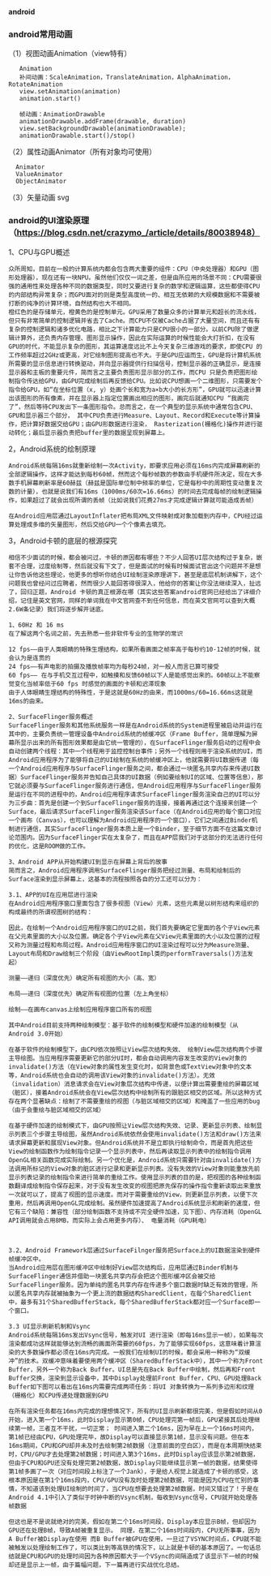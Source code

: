 **android**

### android常用动画

  （1）视图动画Animation（view特有）
     
       Animation
       补间动画：ScaleAnimation，TranslateAnimation，AlphaAnimation，RotateAnimation
       view.setAnimation(animation)
       animation.start()
       
       帧动画：AnimationDrawable
       animationDrawable.addFrame(drawable, duration)
       view.setBackgroundDrawable(animationDrawable);
       animationDrawable.start()/stop()
       
 （2）属性动画Animator（所有对象均可使用）
     
      Animator
      ValueAnimator
      ObjectAnimator
      
 （3）矢量动画 svg   
 
### android的UI渲染原理（https://blog.csdn.net/crazymo_/article/details/80038948）

 1、CPU与GPU概述
    
    众所周知，目前在一般的计算系统内都会包含两大重要的组件：CPU（中央处理器）和GPU（图形处理器），现在还有一块NPU。虽然他们仅仅一词之差，但是由所应用的场景不同：CPU需要很强的通用性来处理各种不同的数据类型，同时又要进行复杂的数学和逻辑运算，这些都使得CPU的内部结构异常复杂；而GPU面对的则是类型高度统一的、相互无依赖的大规模数据和不需要被打断的纯净的计算环境，自然结构也大不相同。 
    橙红色的是存储单元，橙黄色的是控制单元。GPU采用了数量众多的计算单元和超长的流水线，但只有非常简单的控制逻辑并省去了Cache。而CPU不仅被Cache占据了大量空间，而且还有有复杂的控制逻辑和诸多优化电路，相比之下计算能力只是CPU很小的一部分。以前CPU除了做逻辑计算外，还负责内存管理、图形显示操作，因此在实际运算的时候性能会大打折扣，在没有GPU的时代，不能显示复杂的图形，其运算速度远比不上今天复杂三维游戏的要求，即使CPU 的工作频率超过2GHz或更高，对它绘制图形提高也不大。于是GPU应运而生，GPU是将计算机系统所需要的显示信息进行转换驱动，并向显示器提供行扫描信号，控制显示器的正确显示，是连接显示器和主板的重要元件，简而言之主要负责图形显示部分的工作，而CPU 只是负责把图形绘制指令传达给GPU，由GPU完成绘制后再反馈给CPU。比如说CPU想画一个二维图形，只需要发个指令给GPU，如“在坐标位置（x, y）处画个长和宽为a×b大小的长方形”，GPU就可以迅速计算出该图形的所有像素，并在显示器上指定位置画出相应的图形，画完后就通知CPU “我画完了”，然后等待CPU发出下一条图形指令。总而言之，在一个典型的显示系统中通常包含CPU、GPU和显示器三个部分， 其中CPU负责进行Measure、Layout、Record和Execute等计算操作，把计算好数据交给GPU；由GPU形数据进行渲染， Rasterization(栅格化)操作并进行驱动转化；最后显示器负责把buffer里的数据呈现到屏幕上。
   
 2，Android系统的绘制原理
 
    Android系统每隔16ms就重新绘制一次Activity，即要求应用必须在16ms内完成屏幕刷新的全部逻辑操作，这样才能达到每秒60帧，然而这个每秒帧数的参数由手机硬件所决定，现在大多数手机屏幕刷新率是60赫兹（赫兹是国际单位制中频率的单位，它是每秒中的周期性变动重复次数的计量），也就是说我们有16ms（1000ms/60次=16.66ms）的时间去完成每帧的绘制逻辑操作，如果超过了就会出现所谓的丢帧（比如说我们花费27ms才完成逻辑计算就可能造成丢帧） 
    
    在Android应用层通过LayoutInflater把布局XML文件映射成对象加载到内存中，CPU经过运算处理成多维的矢量图形，然后交给GPU一个个像素去填充。 
           
 3，Android卡顿的底层的根源探究      
    
    相信不少面试的时候，都会被问过，卡顿的原因都有哪些？不少人回答UI层次结构过于复杂，嵌套不合理，过度绘制等，然后就没有下文了，但是面试的时候有时候面试官出这个问题并不是想让你告诉他这些理论，他更多的想听你结合UI绘制渲染原理讲下，甚至是底层机制讲解下，这个问题我也曾经问过应聘者，然而很少人能回答得很深入，他给你的答案让你没法继续深入，扯远了，回归正题，Android 卡顿的真正根源在哪（其实这些答案android官网已经给出了详细介绍，记住是英文官网，同样的单词我在中文官网查不到任何信息，而在英文官网可以查到大概2.6W条记录）我们将逐步解开谜底。
    
    1、60Hz 和 16 ms
    在了解这两个名词之前，先去熟悉一些非软件专业的生物学的常识
    
    12 fps——由于人类眼睛的特殊生理结构，如果所看画面之帧率高于每秒约10-12帧的时候，就会认为是连贯的
    24 fps——有声电影的拍摄及播放帧率均为每秒24帧，对一般人而言已算可接受
    60 fps—— 在与手机交互过程中，如触摸和反馈60帧以下人是能感觉出来的。60帧以上不能察觉变化当帧率低于60 fps 时感觉的画面的卡顿和迟滞现象
    由于人体眼睛生理结构的特殊性，于是这就是60Hz的由来，而1000ms/60=16.66ms这就是16ms的由来。
    
    2、SurfaceFlinger服务概述
    SurfaceFlinger服务和其他系统服务一样是在Android系统的System进程里被启动并运行在其中的，主要负责统一管理设备中Android系统的帧缓冲区（Frame Buffer，简单理解为屏幕所显示出来的所有图形效果都是由它统一管理的），在SurfaceFlinger服务启动的过程中会自动创建两个线程：其中一个线程用于监控控制台事件；另外一个线程则用于渲染系统的UI，而Android应用程序为了能够将自己的UI绘制在系统的帧缓冲区上，他就需要将UI数据传递（每一个Android应用程序与SurfaceFlinger服务之间，都会通过一块匿名共享内存来传递UI数据）SurfaceFlinger服务并告知自己具体的UI数据（例如要绘制UI的区域、位置等信息），那它就必须要与SurfaceFlinger服务进行通信，但Android应用程序与SurfaceFlinger服务是运行在不同的进程中的，Android应用程序请求SurfaceFlinger服务渲染自己的UI可以分为三步曲：首先是创建一个到SurfaceFlinger服务的连接，接着再通过这个连接来创建一个Surface，最后请求SurfaceFlinger服务渲染该Surface（在Android应用的每个窗口对应一个画布（Canvas），也可以理解为Android应用程序的一个窗口），它们之间通过Binder机制进行通信，其实SurfaceFlinger服务本质上是一个Binder，至于细节方面不在这篇文章讨论范围内。因为SurfaceFlinger实在太复杂了，而且在APP层我们对于这部分的无法进行任何的优化，这是ROOM做的工作。
    
    3、Android APP从开始构建UI到显示在屏幕上背后的故事
    简而言之，Android应用程序调用SurfaceFlinger服务把经过测量、布局和绘制后的Surface渲染到显示屏幕上，这基本的流程按照各自的分工还可以分为：
    
    3.1、APP的UI在应用层进行渲染
    在Android应用程序窗口里面包含了很多视图（View）元素，这些元素是以树形结构来组织的构成最终的所谓视图树的结构： 
     
    因此，在绘制一个Android应用程序窗口的UI之前，我们首先要确定它里面的各个子View元素在父元素里面的大小以及位置。确定各个子View元素在父View元素里面的大小以及位置的过程又称为测量过程和布局过程。Android应用程序窗口的UI渲染过程可以分为Measure测量、Layout布局和Draw绘制三个阶段（由ViewRootImpl类的performTraversals()方法发起）
    
    测量——递归（深度优先）确定所有视图的大小（高、宽）
    
    布局——递归（深度优先）确定所有视图的位置（左上角坐标）
    
    绘制——在画布canvas上绘制应用程序窗口所有的视图
    
    其中Android目前支持两种绘制模型：基于软件的绘制模型和硬件加速的绘制模型（从Android 3.0开始）
    
    在基于软件的绘制模型下，由CPU依次按照让View层次结构失效、 绘制View层次结构两个步骤主导绘图。当应用程序需要更新它的部分UI时，都会自动调用内容发生改变的View对象的invalidate()方法（在View对象的属性发生变化时，如背景色或TextView对象中的文本等，Android系统也会自动的调用该View对象的invalidate()方法）。无效（invalidation）消息请求会在View对象层次结构中传递，以便计算出需要重绘的屏幕区域（脏区），接着Android系统会在View层次结构中绘制所有的跟脏区相交的区域。所以这种方式存在两个显著缺点：绘制了不需要重绘的视图（与脏区域相交的区域）和掩盖了一些应用的bug（由于会重绘与脏区域相交的区域）
    
    在基于硬件加速的绘制模式下，由GPU按照让View层次结构失效、记录、更新显示列表、绘制显示列表三个步骤主导绘图，虽然Android系统依然会使用invalidate()方法和draw()方法来请求屏幕更新和展现View对象。但Android系统并不是立即执行绘制命令，而是首先把这些View的绘制函数作为绘制指令记录一个显示列表中，然后再读取显示列表中的绘制指令调用OpenGL相关函数完成实际绘制。另一个优化是，Android系统只需要针对由invalidate()方法调用所标记的View对象的脏区进行记录和更新显示列表。没有失效的View对象则能重放先前显示列表记录的绘制指令来进行简单的重绘工作。使用显示列表的目的是，把视图的各种绘制函数翻译成绘制指令保存起来，对于没有发生改变的视图把原先保存的操作指令重新读取出来重放一次就可以了，提高了视图的显示速度。而对于需要重绘的View，则更新显示列表，以便下次重用，然后再调用OpenGL完成绘制。虽然硬件加速提高了Android系统显示和刷新的速度，但它有三个缺陷：兼容性（部分绘制函数不支持或不完全硬件加速，见下图）、内存消耗（OpenGL API调用就会占用8MB，而实际上会占用更多内存）、 电量消耗（GPU耗电）
    
    
    
    3.2、Android Framework层通过SurfaceFilnger服务把Surface上的UI数据渲染到硬件帧缓冲区中。
    当Android应用层在图形缓冲区中绘制好View层次结构后，应用层通过Binder机制与SurfaceFlinger通信并借助一块匿名共享内存会把这个图形缓冲区会被交给SurfaceFlinger服务。因为单纯的匿名共享内存在传递多个窗口数据时缺乏有效的管理，所以匿名共享内存就被抽象为一个更上流的数据结构SharedClient，在每个SharedClient中，最多有31个SharedBufferStack，每个SharedBufferStack都对应一个Surface即一个窗口。
    
    3.3 UI显示刷新机制和Vsync
    Android系统每隔16ms发出Vsync信号，触发对UI 进行渲染（即每16ms显示一帧），如果每次渲染都成功这样就能够达到流畅的画面所需要的60fps，为了能够实现60fps，这意味着计算渲染的大多数操作都必须在16ms内完成。一般我们在绘制UI的时候，都会采用一种称为“双缓冲”的技术。双缓冲意味着要使用两个缓冲区（SharedBufferStack中），其中一个称为Front Buffer，另外一个称为Back Buffer。UI总是先在Back Buffer中绘制，然后再和Front Buffer交换，渲染到显示设备中，其中Display处理前Front Buffer，CPU、GPU处理Back Buffer如下图可以看出在16ms内需要完成两项任务：将UI 对象转换为一系列多边形和纹理（栅格化）和CPU传递处理数据到GPU 
     
    在所有渲染任务都在16ms内完成的理想情况下，所有的UI显示刷新都很完美，但是假如时间从0开始，进入第一个16ms，此时Display显示第0帧，CPU处理完第一帧后，GPU紧接其后处理继续第一帧，三者互不干扰，一切正常； 时间进入第二个16ms，因为早在上一个16ms时间内，第1帧已经由CPU，GPU处理完毕，故Display可以直接显示第1帧，显示没有问题。但在本16ms期间，CPU和GPU却并未及时去绘制第2帧数据（注意前面的空白区），而是在本周期快结束时，CPU/GPU才去处理第2帧数据；时间进入第3个16ms，此时Display应该显示第2帧数据，但由于CPU和GPU还没有处理完第2帧数据，故Display只能继续显示第一帧的数据，结果使得第1帧多画了一次（对应时间段上标注了一个Jank），于是给人视觉上就造成了卡顿的感受，这根本原因是在第1个16ms段内，CPU/GPU没有及时处理第2帧数据，可能是因为CPU在忙别的事情，不知道该到处理UI绘制的时间了，当CPU在想要去处理第2帧数据，时间又错过了！于是在Android 4.1中引入了类似于时钟中断的Vsync机制，每收到Vsync信号，CPU就开始处理各帧数据 
     
    但这也是不是说就绝对的完美，假如在第二个16ms时间段，Display本应显示B帧，但却因为GPU还在处理B帧，导致A帧被重复显示。 同理，在第二个16ms时间段内，CPU无所事事，因为A Buffer被Display在使用 而B Buffer被GPU在使用，一旦过了VSYNC时间点，CPU就不能被触发以处理绘制工作了，可以类比到等高铁的情况下，以上就是卡顿的基本原因了。一句话总结就是CPU和GPU的处理时间因为各种原因都大于一个VSync的间隔造成了该显示下一帧的时候却还是显示上一帧，由于篇幅问题，下一篇再进行实战优化总结。
    
 
